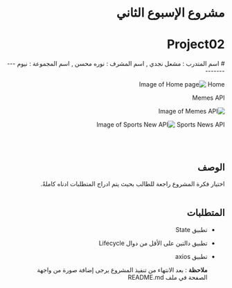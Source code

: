 <div dir="rtl">
  
 # مشروع الإسبوع الثاني 
  
# Project02

<div dir="rtl" align="right">
#
اسم المتدرب : مشعل نجدي , 
اسم المشرف : نوره محسن , 
اسم المجموعة : نيوم 
----------

Home
![Image of Home page](https://i.ibb.co/R9ctK8R/home.jpg)

Memes API

![Image of Memes API](https://i.ibb.co/CPw8CDj/Memes.jpg)

Sports News API
![Image of Sports New API](https://i.ibb.co/JkChvtG/Sports-News.jpg)



  <br/>
  <br/>
  
  ## الوصف
اختيار فكرة المشروع راجعة للطالب بحيث يتم ادراج المتطلبات ادناه كاملةً. 
<br>
<br>

##  المتطلبات 
- تطبيق State
- تطبيق دالتين على الأقل من دوال Lifecycle
- تطبيق axios

  
   **ملاحظة** :
  بعد الانتهاء من تنفيذ المشروع يرجى إضافة صورة من واجهة الصفحة في ملف README.md

  </div>
